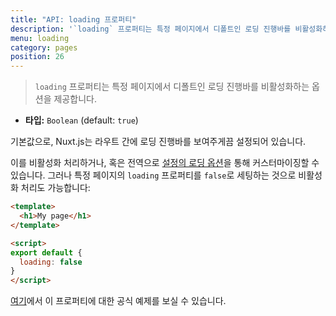 ```yaml
---
title: "API: loading 프로퍼티"
description: '`loading` 프로퍼티는 특정 페이지에서 디폴트인 로딩 진행바를 비활성화하는 옵션을 제공합니다.'
menu: loading
category: pages
position: 26
---
```


> `loading` 프로퍼티는 특정 페이지에서 디폴트인 로딩 진행바를 비활성화하는 옵션을 제공합니다.

- **타입:** `Boolean` (default: `true`)

기본값으로, Nuxt.js는 라우트 간에 로딩 진행바를 보여주게끔 설정되어 있습니다.

이를 비활성화 처리하거나, 혹은 전역으로 [설정의 로딩 옵션](/api/configuration-loading)을 통해 커스터마이징할 수 있습니다. 그러나 특정 페이지의 `loading` 프로퍼티를 `false`로 세팅하는 것으로 비활성화 처리도 가능합니다:

```html
<template>
  <h1>My page</h1>
</template>

<script>
export default {
  loading: false
}
</script>
```
[여기](/examples/custom-page-loading)에서 이 프로퍼티에 대한 공식 예제를 보실 수 있습니다.
